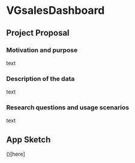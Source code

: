# VGsalesDashboard

## Project Proposal

### Motivation and purpose 

text



### Description of the data

text




### Research questions and usage scenarios

text





## App Sketch


()[here]
